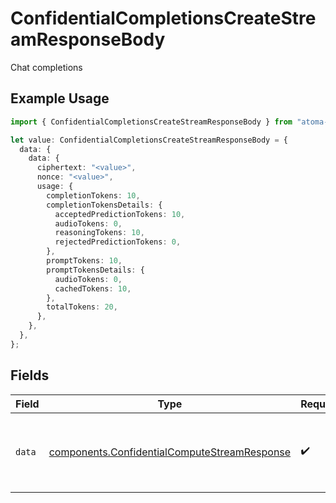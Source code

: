 # ConfidentialCompletionsCreateStreamResponseBody

Chat completions

## Example Usage

```typescript
import { ConfidentialCompletionsCreateStreamResponseBody } from "atoma-sdk/models/operations";

let value: ConfidentialCompletionsCreateStreamResponseBody = {
  data: {
    data: {
      ciphertext: "<value>",
      nonce: "<value>",
      usage: {
        completionTokens: 10,
        completionTokensDetails: {
          acceptedPredictionTokens: 10,
          audioTokens: 0,
          reasoningTokens: 10,
          rejectedPredictionTokens: 0,
        },
        promptTokens: 10,
        promptTokensDetails: {
          audioTokens: 0,
          cachedTokens: 10,
        },
        totalTokens: 20,
      },
    },
  },
};
```

## Fields

| Field                                                                                                        | Type                                                                                                         | Required                                                                                                     | Description                                                                                                  |
| ------------------------------------------------------------------------------------------------------------ | ------------------------------------------------------------------------------------------------------------ | ------------------------------------------------------------------------------------------------------------ | ------------------------------------------------------------------------------------------------------------ |
| `data`                                                                                                       | [components.ConfidentialComputeStreamResponse](../../models/components/confidentialcomputestreamresponse.md) | :heavy_check_mark:                                                                                           | Represents a response from a confidential compute request                                                    |